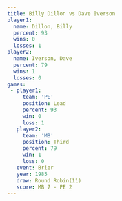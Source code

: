 ```yaml
---
title: Billy Dillon vs Dave Iverson
player1:             
  name: Dillon, Billy
  percent: 93        
  wins: 0            
  losses: 1          
player2:             
  name: Iverson, Dave
  percent: 79        
  wins: 1            
  losses: 0          
games:
 - player1:        
     team: 'PE'    
     position: Lead
     percent: 93   
     win: 0        
     loss: 1       
   player2:         
     team: 'MB'     
     position: Third
     percent: 79    
     win: 1         
     loss: 0        
   event: Brier         
   year: 1985           
   draw: Round Robin(11)
   score: MB 7 - PE 2   
---
```

